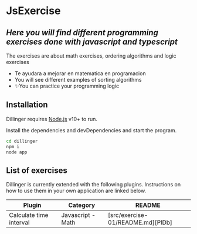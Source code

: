 # JsExercise
## _Here you will find different programming exercises done with javascript and typescript_

The exercises are about math exercises, ordering algorithms and logic exercises
- Te ayudara a mejorar en matematica en programacion
- You will see different examples of sorting algorithms
- ✨You can practice your programming logic

## Installation

Dillinger requires [Node.js](https://nodejs.org/) v10+ to run.

Install the dependencies and devDependencies and start the program.

```sh
cd dillinger
npm i
node app
```

## List of exercises

Dillinger is currently extended with the following plugins.
Instructions on how to use them in your own application are linked below.

| Plugin | Category | README |
| ------ | ------ | ------ |
| Calculate time interval | Javascript - Math | [src/exercise-01/README.md][PlDb] |

